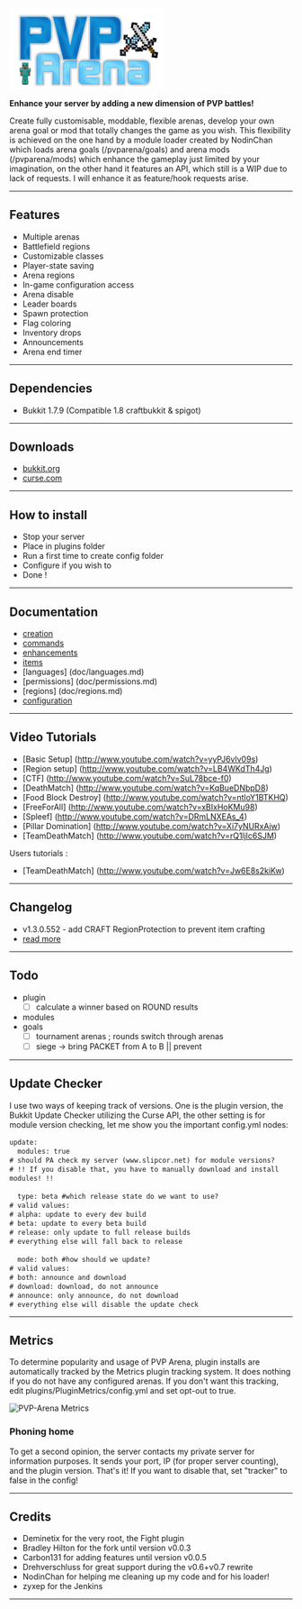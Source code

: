 ![PVP-Arena](/doc/images/logo.png)


**Enhance your server by adding a new dimension of PVP battles!**

Create fully customisable, moddable, flexible arenas, develop your own arena goal or mod that totally changes the game as you wish. 
This flexibility is achieved on the one hand by a module loader created by NodinChan which loads arena goals (/pvparena/goals) and arena mods (/pvparena/mods) which enhance the gameplay just limited by your imagination, on the other hand it features an API, which still is a WIP due to lack of requests. I will enhance it as feature/hook requests arise.


***


## Features

- Multiple arenas
- Battlefield regions
- Customizable classes
- Player-state saving
- Arena regions
- In-game configuration access
- Arena disable
- Leader boards
- Spawn protection
- Flag coloring
- Inventory drops
- Announcements
- Arena end timer

***

## Dependencies

- Bukkit 1.7.9 (Compatible 1.8 craftbukkit & spigot)

***

## Downloads

- [bukkit.org](http://dev.bukkit.org/bukkit-plugins/pvparena/)
- [curse.com](http://www.curse.com/bukkit-plugins/minecraft/pvparena)

***

## How to install

- Stop your server
- Place in plugins folder
- Run a first time to create config folder
- Configure if you wish to
- Done !

***

## Documentation

- [creation](doc/creation.md)
- [commands](doc/commands.md)
- [enhancements](doc/enhancements.md)
- [items](doc/items.md)
- [languages] (doc/languages.md)
- [permissions] (doc/permissions.md)
- [regions] (doc/regions.md)
- [configuration](doc/configuration.md)

***

## Video Tutorials

- [Basic Setup] (http://www.youtube.com/watch?v=yyPJ6vlv09s)
- [Region setup] (http://www.youtube.com/watch?v=LB4WKdTh4Jg)
- [CTF] (http://www.youtube.com/watch?v=SuL78bce-f0)
- [DeathMatch] (http://www.youtube.com/watch?v=KqBueDNbpD8)
- [Food Block Destroy] (http://www.youtube.com/watch?v=ntloY1BTKHQ)
- [FreeForAll] (http://www.youtube.com/watch?v=xBIxHoKMu98)
- [Spleef] (http://www.youtube.com/watch?v=DRmLNXEAs_4)
- [Pillar Domination] (http://www.youtube.com/watch?v=Xi7yNURxAjw)
- [TeamDeathMatch] (http://www.youtube.com/watch?v=rQ1ljlc6SJM)

Users tutorials :

- [TeamDeathMatch] (http://www.youtube.com/watch?v=Jw6E8s2kiKw)

***

## Changelog

- v1.3.0.552 - add CRAFT RegionProtection to prevent item crafting
- [read more](doc/changelog.md)

***

## Todo

- plugin
  - [ ] calculate a winner based on ROUND results
- modules
- goals
  - [ ] tournament arenas ; rounds switch through arenas
  - [ ] siege -> bring PACKET from A to B || prevent

***

## Update Checker
I use two ways of keeping track of versions. One is the plugin version, the Bukkit Update Checker utilizing the Curse API, 
the other setting is for module version checking, let me show you the important config.yml nodes:

    update:
      modules: true
    # should PA check my server (www.slipcor.net) for module versions?
    # !! If you disable that, you have to manually download and install modules! !!

      type: beta #which release state do we want to use?
    # valid values:
    # alpha: update to every dev build
    # beta: update to every beta build
    # release: only update to full release builds
    # everything else will fall back to release

      mode: both #how should we update?
    # valid values:
    # both: announce and download
    # download: download, do not announce
    # announce: only announce, do not download
    # everything else will disable the update check

***

## Metrics

To determine popularity and usage of PVP Arena, plugin installs are automatically tracked by the Metrics plugin tracking system. 
It does nothing if you do not have any configured arenas. If you don't want this tracking, edit plugins/PluginMetrics/config.yml and set opt-out to true.

![PVP-Arena Metrics](http://i.mcstats.org/pvparena/Global+Statistics.borderless.png)

### Phoning home

To get a second opinion, the server contacts my private server for information purposes. It sends your port, IP (for proper server counting), and the plugin version. 
That's it! If you want to disable that, set "tracker" to false in the config!

***

## Credits

- Deminetix for the very root, the Fight plugin
- Bradley Hilton for the fork until version v0.0.3
- Carbon131 for adding features until version v0.0.5
- Drehverschluss for great support during the v0.6+v0.7 rewrite
- NodinChan for helping me cleaning up my code and for his loader!
- zyxep for the Jenkins

***
